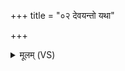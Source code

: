 +++
title = "०२ देवयन्तो यथा"

+++
<details><summary>मूलम् (VS)</summary>

दे॑व॒यन्तो॒ यथा॑ म॒तिमच्छा॑ वि॒दद्व॑सुं॒ गिरः॑।  
म॒हाम॑नूषत श्रु॒तम् ॥
</details>
